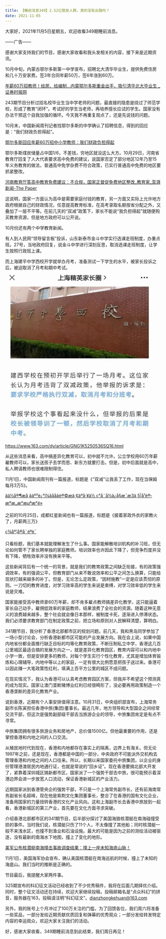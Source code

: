 ```yaml
---
title: 【睡前消息349】2.52亿脱发人群，真的没有出路吗？
date: 2021-11-05
---
```


大家好，2021年11月5日星期五，欢迎收看349期睡前消息。

——广告——

感谢大家支持我们的节目，感谢大家收看和我头发相关的内容，接下来是近期资讯。

10月中旬，内蒙古鄂尔多斯第一中学宣布，招聘北大清华毕业生，提供免费住房和几十万安家费。签3年合同年薪50万，签6年涨到60万。

[
            年薪60万招教师！给房、给编制…内蒙鄂尔多斯重金出手，吸引清华北大毕业生 \_ 证券时报网
        ](https://news.stcn.com/sd/202110/t20211019_3772113.html)

243期节目分析过招名校毕业生当中学老师的问题，最直接的隐患是绕过了师范学校，形成了教育“闭环”。考试好的学生当老师，再培养擅长应试的学生。国家没有办法干预这个自我加强的循环。今天我不再重复观点了，还是先说钱的问题。

10月末，中国新闻周刊记者找鄂尔多斯的中学确认了招聘信息，得到的回应是：“我们财政负担得起”。

[鄂尔多斯回应年薪60万招中小学教师：我们财政负担得起](https://www.guancha.cn/politics/2021_10_31_613023.shtml)

鄂尔多斯煤炭储量占中国1/6，不差钱，穷地区就没这么大方。10月29日，河南省教育厅回复了人大代表要求高中免费的建议，说国家否定了部分地区12年乃至15年义务教育的做法，普通高中免学杂费不符合政策，已实行普通高中免费的地区要抓紧整改。

[河南教育厅答高中教育免费建议：不合规，国家正督促免费地区整改_教育家_澎湃新闻-The Paper](https://www.thepaper.cn/newsDetail_forward_15131759)

这说明，国家一方面认为高中是需要家庭付钱的教育，另一方面又实际上允许地方政府根据自己的财政情况，任意提高教育标准，在高考录取名额按省分配之外，又叠加了一层不平等。在前几天的“双减”政策下，家长不能说“我负担得起”就随便购买教育资源，但是地方政府可以公开说。

10月份还有两个中学教育新闻。

有人到人民网“领导留言板”投诉，山东新泰市金斗中学实行选课走班制度，办重点班。27号，当地政府回复，说金斗中学进行深刻反思，取消选课走班制度，让学生按照行政班上课。

而上海建平中学西校开学就举办月考，准备测试一下学生的水平，被家长投诉之后，被迫取消了月考和期中考试。

![](/images/btnews/btnews/0301_0400/0349/image1.webp)

<https://www.163.com/dy/article/GNG1K5250536SQ16.html>

从这些消息来看，高中搞差异化教育可以，初中就不允许。公立学校用60万年薪雇教师可以，家长送孩子去学而思、新东方就要打击。但是，初中后面就是高中，私人聘请教师也很难限制得住。

11月1日，中国新闻周刊有一篇报道，标题是《“双减”让我丢了工作，现在当保姆每月3万5》。

[âä½å®¶æå¸âäº²è¿°ï¼âååâè®©æä¸¢äºå·¥ä½ ç°å¨å½ä¿å§æ¯æ3ä¸5\|å¹è®­æºæ\_æ°æµªæ°é»](https://news.sina.com.cn/c/2021-11-01/doc-iktzscyy2967682.shtml)

之前的10月25日，成都红星新闻也有一篇报道，标题是《披着家政外衣的家教火了，月薪两三万》

[ç¾åº¦å®å¨éªè¯](https://baijiahao.baidu.com/s?id=1714592123380262738&wfr=spider&for=pc)

只看标题，我们基本就能理解发生了什么事。国家能解散培训机构的补习班，但无论如何管不了家长聘单独的家庭教师。培训效率也许因此下降了，但竞争烈度并没有下降，牺牲效率并没有换来平等。

这些新闻背后有一个统一的背景，就是我们的教育政策之间缺乏衔接，有的政策强调效率，有的强调公平，但教育部门从来不敢说效率和公平之间怎么换算，只能给现状打越来越多的补丁。但是，无论怎么定政策，“因材施教”一定是应该贯彻的原则。一刀切的教育进度，对学习效率高的学生来说是束缚，对学习效率低的学生来说是灾难。

国家能接受高中教师拿60万年薪，却不肯多雇点教师搞差异化教学，这只能逼着家长自己动手，雇佣低效率的家庭教师，结果浪费了全社会的资源。随着这种无意义的浪费越来越多，整个社会就会像日本那样，被制度卡死，逐渐进入停滞状态。我们必须要求教育部门在制定政策之前，把立场和原则对人民解释清楚，算明白。

341期节目，我分析了香港北部都市区的规划问题。前几天，我和黑岛同学参加了一场小型讨论会，分析香港新都市区可能的产业发展方向。我在会上说，如果中国内地省份都全面推行缺乏目标的均等化教育政策，不断压制私立中学，香港这几百公里城区最适合搞的发展方向之一，就是差异化教育园区，教育内容可以和内地中小学一致，但是安排更多的教师，对每个学生实行个性化教育，尤其是增加体育锻炼和心理辅导，内地中等以上的家庭，一定有很大比例愿意把孩子送过来。香港可以因此赚一大笔政策性红利，填满上百平方公里的城区不成问题。

在现实情况下，我认为香港可以认真考虑教育园区方案，但我并不希望这个预测真的成为现实。国家让澳门垄断赌博业红利已经很畸形了，没必要再用政策制造一个香港垄断的差异化教育产业。

说到香港，近期有个人事安排值得注意。10月31日，中央组织部宣布，上海常务副市长陈寅担任香港中旅(集团)董事长。最近几年，地方领导和大型国企之间经常交流干部，但这次是强势副部级干部去当旅游企业的领导，中旅集团肯定是有点不寻常。

中旅集团拥有很多旅游业务和房地产，总价值1500亿。但他最重要的作用，还是掌控香港和内地之间的人口交流。

从殖民地时代到现在，香港和内地都存在事实上的隔离，边界上有海关。但无论1997年之前，还是现在，香港都是中国的一部分，中央政府不可能派外交机构去管理香港和内地之间的人口往来。所以，长期以来国家委托中旅集团，以企业的身份管理港澳居民内地通行证，也就是常说的“回乡证”。现在香港要搞北部大开发了，紧靠着深圳城区搞新都市区，国家派了一个强势干部去中旅，很可能预示着深港边界会进一步放宽人口流动，保证香港新城区的产业活力。

近期国家派到香港管央企的强势干部，不只是一个上海常务副市长，还有前海南常务副省长毛超峰，现在他是紫荆文化集团董事长，整合了在香港的国有文化企业，准备用国家的力量扭转香港的文化产业风向。这和上海副市长去香港中旅放到一起看，香港新城区的第三产业，首先要在文化方面寻求突破。

介绍香港北部都市区的341期节目，后半部分探讨了美国海狼核潜艇在南海碰撞受损的事件。当时我们说，核潜艇只伤了11个人，不太像撞了其他船；同时核潜艇一般不来浅水区，也撞不到渔业和石油设施。最大的可能是因为之前的测绘活动被驱逐，没有最新的南海水下地图，撞上了变化的地形。

[美军公布核潜艇南海撞击事故调查结果：撞上一座未知海底山脉！](https://wenhui.whb.cn/third/baidu/202111/02/431796.html)

11月1日，美国海军协会宣布，确认美国核潜艇在南海巡航的时候，撞上了未知的海底山。我们当时的推断是正确的。

节目最后，我提醒大家两件事。

325期宣布的科幻征文活动已经收到了不少优秀稿件，我将在后面几期择优介绍。同时，整个征文活动还在持续，欢迎大家继续投稿，投稿邮箱名是“点众科幻”的拼音，服务器在163，投稿请注明“科幻征文”。<dianzhongkehuan@163.com>

另外，我的账号上个月冲过了100万关注的门槛，为了回馈各位，我们周六将准备一些奖品，一部分发给近期贡献优质回复和弹幕的优秀观众；一部分发给转发特定内容的幸运观众，欢迎大家关注我们的活动。

好，感谢大家收看，349期睡前消息到此结束，我们周日再见！
